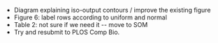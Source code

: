 * Diagram explaining iso-output contours / improve the existing figure
* Figure 6: label rows according to uniform and normal
* Table 2: not sure if we need it -- move to SOM
* Try and resubmit to PLOS Comp Bio.